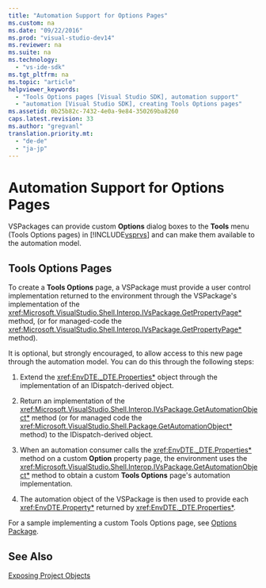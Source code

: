```yaml
---
title: "Automation Support for Options Pages"
ms.custom: na
ms.date: "09/22/2016"
ms.prod: "visual-studio-dev14"
ms.reviewer: na
ms.suite: na
ms.technology: 
  - "vs-ide-sdk"
ms.tgt_pltfrm: na
ms.topic: "article"
helpviewer_keywords: 
  - "Tools Options pages [Visual Studio SDK], automation support"
  - "automation [Visual Studio SDK], creating Tools Options pages"
ms.assetid: 0b25b82c-7432-4e0a-9e84-350269ba8260
caps.latest.revision: 33
ms.author: "gregvanl"
translation.priority.mt: 
  - "de-de"
  - "ja-jp"
---
```

# Automation Support for Options Pages
VSPackages can provide custom **Options** dialog boxes to the **Tools** menu (Tools Options pages) in [!INCLUDE[vsprvs](../VS_csharp/includes/vsprvs_md.md)] and can make them available to the automation model.  
  
## Tools Options Pages  
 To create a **Tools Options** page, a VSPackage must provide a user control implementation returned to the environment through the VSPackage's implementation of the <xref:Microsoft.VisualStudio.Shell.Interop.IVsPackage.GetPropertyPage*> method, (or for managed-code the <xref:Microsoft.VisualStudio.Shell.Interop.IVsPackage.GetPropertyPage*> method).  
  
 It is optional, but strongly encouraged, to allow access to this new page through the automation model. You can do this through the following steps:  
  
1.  Extend the <xref:EnvDTE._DTE.Properties*> object through the implementation of an IDispatch-derived object.  
  
2.  Return an implementation of the <xref:Microsoft.VisualStudio.Shell.Interop.IVsPackage.GetAutomationObject*> method (or for managed code the <xref:Microsoft.VisualStudio.Shell.Package.GetAutomationObject*> method) to the IDispatch-derived object.  
  
3.  When an automation consumer calls the <xref:EnvDTE._DTE.Properties*> method on a custom **Option** property page, the environment uses the <xref:Microsoft.VisualStudio.Shell.Interop.IVsPackage.GetAutomationObject*> method to obtain a custom **Tools Options** page's automation implementation.  
  
4.  The automation object of the VSPackage is then used to provide each <xref:EnvDTE.Property*> returned by <xref:EnvDTE._DTE.Properties*>.  
  
 For a sample implementing a custom Tools Options page, see [Options Package](../Topic/VSSDK%20Samples.md).  
  
## See Also  
 [Exposing Project Objects](../VS_csharp/exposing-project-objects.md)